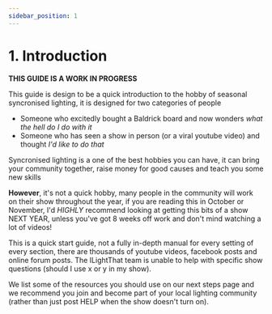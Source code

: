 ```yaml
---
sidebar_position: 1
---
```

# 1. Introduction

**THIS GUIDE IS A WORK IN PROGRESS**

This guide is design to be a quick introduction to the hobby of seasonal syncronised lighting, it is designed for two categories of people

* Someone who excitedly bought a Baldrick board and now wonders *what the hell do I do with it*
* Someone who has seen a show in person (or a viral youtube video) and thought *I'd like to do that*

Syncronised lighting is a one of the best hobbies you can have, it can bring your community together, raise money for good causes and teach you some new skills

**However**, it's not a quick hobby, many people in the community will work on their show throughout the year, if you are reading this in October or November, I'd *HIGHLY* recommend looking at getting this bits of a show NEXT YEAR, unless you've got 8 weeks off work and don't mind watching a lot of videos!

This is a quick start guide, not a fully in-depth manual for every setting of every section, there are thousands of youtube videos, facebook posts and online forum posts. The ILightThat team is unable to help with specific show questions (should I use x or y in my show).

We list some of the resources you should use on our next steps page and we recommend you join and become part of your local lighting community (rather than just post HELP when the show doesn't turn on).